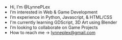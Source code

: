 -  Hi, I’m @LynnePLex
-  I’m interested in Web & Game Development
-  I’m  experience in Python, Javascript, & HTML/CSS
-  I'm currently learning GDScript, 3D Art using Blender
-  I’m looking to collaborate on Game Projects
-  How to reach me -> lynneplex@gmail.com

<!---
LynnePLex/LynnePLex is a ✨ special ✨ repository because its `README.md` (this file) appears on your GitHub profile.
You can click the Preview link to take a look at your changes.
--->

